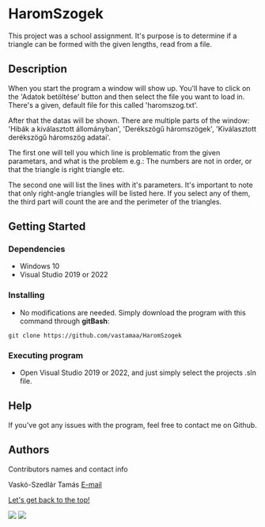 # <div id="top">HaromSzogek</div>

This project was a school assignment. It's purpose is to determine if a triangle can be formed with the given lengths, read from a file.

## Description

When you start the program a window will show up. You'll have to click on the 'Adatok betöltése' button and then select the file you want to load in. There's a given, default file for this called 'haromszog.txt'.

After that the datas will be shown. There are multiple parts of the window: 'Hibák a kiválasztott állományban', 'Derékszögű háromszögek', 'Kiválasztott derékszögű háromszög adatai'.

The first one will tell you which line is problematic from the given parametars, and what is the problem e.g.: The numbers are not in order, or that the triangle is right triangle etc.

The second one will list the lines with it's parameters. It's important to note that only right-angle triangles will be listed here. If you select any of them, the third part will count the are and the perimeter of the triangles.

## Getting Started

### Dependencies

* Windows 10
* Visual Studio 2019 or 2022

### Installing

* No modifications are needed. Simply download the program with this command through <b>gitBash</b>:
```
git clone https://github.com/vastamaa/HaromSzogek
```

### Executing program

* Open Visual Studio 2019 or 2022, and just simply select the projects .sln file.

## Help

If you've got any issues with the program, feel free to contact me on Github.

## Authors

Contributors names and contact info

Vaskó-Szedlár Tamás 
[E-mail](mailto:lunde@adobe.com?subject=[GitHub])

[Let's get back to the top!](#top)

<img src="{https://img.shields.io/badge/Windows-0078D6?style=for-the-badge&logo=windows&logoColor=white}" />
<img src="{https://img.shields.io/badge/Visual_Studio-5C2D91?style=for-the-badge&logo=visual%20studio&logoColor=white}" />